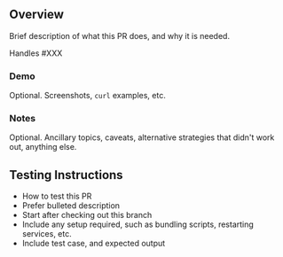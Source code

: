 ## Overview

Brief description of what this PR does, and why it is needed.

Handles #XXX

### Demo

Optional. Screenshots, `curl` examples, etc.

### Notes

Optional. Ancillary topics, caveats, alternative strategies that didn't work out, anything else.

## Testing Instructions

* How to test this PR
* Prefer bulleted description
* Start after checking out this branch
* Include any setup required, such as bundling scripts, restarting services, etc.
* Include test case, and expected output
